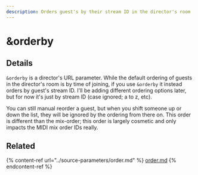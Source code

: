 ```yaml
---
description: Orders guest's by their stream ID in the director's room
---
```


# \&orderby

## Details

`&orderby` is a director's URL parameter. While the default ordering of guests in the director's room is by time of joining, if you use `&orderby` it instead orders by guest's stream ID. I'll be adding different ordering options later, but for now it's just by stream ID (case ignored; a to z, etc).

You can still manual reorder a guest, but when you shift someone up or down the list, they will be ignored by the ordering from there on. This order is different than the mix-order; this order is largely cosmetic and only impacts the MIDI mix order IDs really.

## Related

{% content-ref url="../source-parameters/order.md" %}
[order.md](../source-parameters/order.md)
{% endcontent-ref %}

